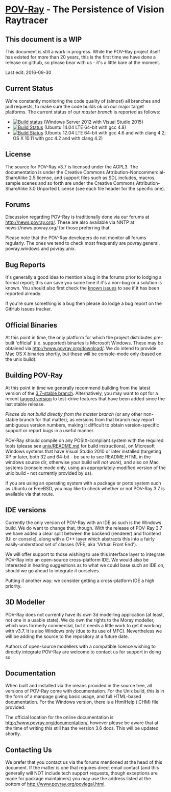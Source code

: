 [POV-Ray](http://www.povray.org/) - The Persistence of Vision Raytracer
=======================================================================

This document is a WIP
--------------------------------------

This document is still a work in progress. While the POV-Ray project itself
has existed for more than 20 years, this is the first time we have done a
release on github, so please bear with us - it's a little bare at the moment.

Last edit: 2016-09-30

Current Status
--------------------------------------

We're constantly monitoring the code quality of (almost) all branches and pull requests,
to make sure the code builds ok on our major target platforms. The current status of
our _master branch_ is reported as follows:

  - [![Build status](https://ci.appveyor.com/api/projects/status/5953wf13f9soyw23/branch/master?svg=true)](https://ci.appveyor.com/project/c-lipka/povray-exwy4)
    (Windows Server 2012 with Visual Studio 2015)
  - [![Build Status](https://semaphoreci.com/api/v1/pov-ray/povray/branches/master/badge.svg)](https://semaphoreci.com/pov-ray/povray)
    (Ubuntu 14.04 LTE 64-bit with gcc 4.8)
  - [![Build Status](https://travis-ci.org/POV-Ray/povray.svg?branch=master)](https://travis-ci.org/POV-Ray/povray)
    (Ubuntu 12.04 LTE 64-bit with gcc 4.6 and with clang 4.2; OS X 10.11 with gcc 4.2 and with clang 4.2)

License
--------------------------------------

The source for POV-Ray v3.7 is licensed under the AGPL3. The documentation is under the
Creative Commons Attribution-Noncommercial-ShareAlike 2.5 license, and support files such
as SDL includes, macros, sample scenes and so forth are under the Creative Commons Attribution-ShareAlike
3.0 Unported License (see each file header for the specific one).

Forums
--------------------------------------

Discussion regarding POV-Ray is traditionally done via our forums at http://news.povray.org/.
These are also available via NNTP at news://news.povray.org/ for those preferring that.

Please note that the POV-Ray developers do not monitor all forums regularly. The ones we
tend to check most frequently are povray.general, povray.windows and povray.unix.

Bug Reports
--------------------------------------

It's generally a good idea to mention a bug in the forums prior to lodging a formal
report; this can save you some time if it's a non-bug or a solution is known. You
should also first check the [known issues](https://github.com/POV-Ray/povray/issues)
to see if it has been reported already.

If you're sure something is a bug then please do lodge a bug report on the GitHub issues tracker.

Official Binaries
--------------------------------------

At this point in time, the only platform for which the project distributes pre-built
'official' (i.e. supported) binaries is Microsoft Windows. These may be
obtained via http://www.povray.org/download/. We do intend to provide Mac OS X
binaries shortly, but these will be console-mode only (based on the unix build).

Building POV-Ray
--------------------------------------

At this point in time we generally recommend building from the latest version of the
[3.7-stable branch](https://github.com/POV-Ray/povray/tree/3.7-stable). Alternatively,
you may want to opt for a recent [tagged version](https://github.com/POV-Ray/povray/tags)
to test-drive features that have been added since the last stable release.

_Please do not build directly from the master branch_ (or any other non-stable branch
for that matter), as versions from that branch may report ambiguous version numbers,
making it difficult to obtain version-specific support or report bugs in a useful manner.

POV-Ray should compile on any POSIX-compliant system with the required tools (please see
[unix/README.md](unix/README.md) for build instructions),
on Microsoft Windows systems that have Visual Studio 2010 or later installed (targeting
XP or later, both 32 and 64-bit - be sure to see README.HTML in the windows source dir,
otherwise your build _will not work_), and also on Mac systems (console mode only, using
an appropriately-modified version of the unix build - not currently provided by us).

If you are using an operating system with a package or ports system such as
Ubuntu or FreeBSD, you may like to check whether or not POV-Ray 3.7 is available
via that route.

IDE versions
--------------------------------------

Currently the only version of POV-Ray with an IDE as such is the Windows build.
We do want to change that, though. With the release of POV-Ray 3.7 we have added
a clear split between the backend (renderer) and frontend (UI or console), along
with a C++ layer which abstracts this into a fairly easily-understood set of 
classes (VFE, aka 'Virtual Front End').

We will offer support to those wishing to use this interface layer to integrate
POV-Ray into an open-source cross-platform IDE. We would also be interested in
hearing suggestions as to what we could base such an IDE on, should we go ahead
to integrate it ourselves.

Putting it another way: we consider getting a cross-platform IDE a high priority.

3D Modeller
-------------------------------------

POV-Ray does not currently have its own 3d modelling application (at least, not one
in a usable state). We do own the rights to the Moray modeller, which was formerly
commercial, but it needs a little work to get it working with v3.7. It is also
Windows only (due to its use of MFC). Nevertheless we will be adding the source
to the repository at a future date.

Authors of open-source modellers with a compatible licence wishing to directly
integrate POV-Ray are welcome to contact us for support in doing so.

Documentation
--------------------------------------

When built and installed via the means provided in the source tree, all versions
of POV-Ray come with documentation. For the Unix build, this is in the form of a
manpage giving basic usage, and full HTML-based documentation. For the Windows
version, there is a HtmlHelp (.CHM) file provided.

The official location for the online documentation is http://www.povray.org/documentation/,
however please be aware that at the time of writing this still has the version 3.6 docs.
This will be updated shortly.

Contacting Us
--------------------------------------

We prefer that you contact us via the forums mentioned at the head of this document.
If the matter is one that requires direct email contact (and this generally will NOT
include tech support requests, though exceptions are made for package maintainers)
you may use the address listed at the bottom of http://www.povray.org/povlegal.html.

